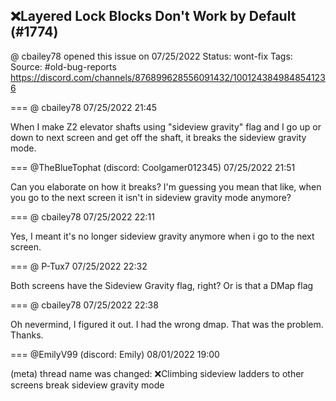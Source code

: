 ## ❌Layered Lock Blocks Don't Work by Default (#1774)
@ cbailey78 opened this issue on 07/25/2022
Status: wont-fix
Tags: 
Source: #old-bug-reports https://discord.com/channels/876899628556091432/1001243849848541236


=== @ cbailey78 07/25/2022 21:45

When I make Z2 elevator shafts using "sideview gravity" flag and I go up or down to next screen and get off the shaft, it breaks the sideview gravity mode.

=== @TheBlueTophat (discord: Coolgamer012345) 07/25/2022 21:51

Can you elaborate on how it breaks? I'm guessing you mean that like, when you go to the next screen it isn't in sideview gravity mode anymore?

=== @ cbailey78 07/25/2022 22:11

Yes, I meant it's no longer sideview gravity anymore when i go to the next screen.

=== @ P-Tux7 07/25/2022 22:32

Both screens have the Sideview Gravity flag, right? Or is that a DMap flag

=== @ cbailey78 07/25/2022 22:38

Oh nevermind, I figured it out. I had the wrong dmap.  That was the problem. Thanks.

=== @EmilyV99 (discord: Emily) 08/01/2022 19:00

(meta) thread name was changed: ❌Climbing sideview ladders to other screens break sideview gravity mode
